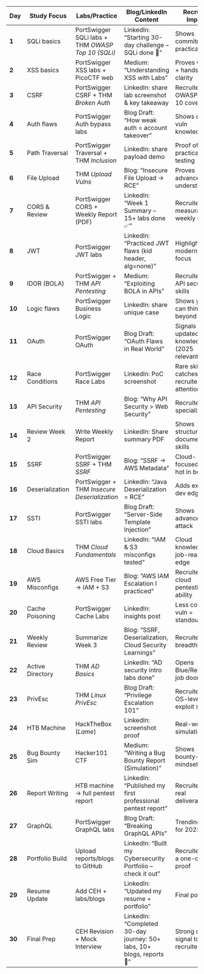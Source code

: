 
| Day    | Study Focus      | Labs/Practice                                     | Blog/LinkedIn Content                                                 | Recruiter Impact                          |
| ------ | ---------------- | ------------------------------------------------- | --------------------------------------------------------------------- | ----------------------------------------- |
| **1**  | SQLi basics      | PortSwigger SQLi labs + THM _OWASP Top 10 (SQLi)_ | LinkedIn: “Starting 30-day challenge – SQLi done 🚀”                  | Shows commitment & practical start        |
| **2**  | XSS basics       | PortSwigger XSS labs + PicoCTF web                | Medium: “Understanding XSS with Labs”                                 | Proves writing + hands-on clarity         |
| **3**  | CSRF             | PortSwigger CSRF + THM _Broken Auth_              | LinkedIn: share lab screenshot & key takeaway                         | Recruiters see OWASP Top 10 coverage      |
| **4**  | Auth flaws       | PortSwigger Auth bypass labs                      | Blog Draft: “How weak auth = account takeover”                        | Shows deeper vuln knowledge               |
| **5**  | Path Traversal   | PortSwigger Traversal + THM _Inclusion_           | LinkedIn: share payload demo                                          | Proof of practical testing                |
| **6**  | File Upload      | THM _Upload Vulns_                                | Blog: “Insecure File Upload → RCE”                                    | Proves advanced vuln understanding        |
| **7**  | CORS & Review    | PortSwigger CORS + Weekly Report (PDF)            | LinkedIn: “Week 1 Summary – 15+ labs done ✅”                          | Recruiter sees measurable weekly growth   |
| **8**  | JWT              | PortSwigger JWT labs                              | LinkedIn: “Practiced JWT flaws (kid header, alg=none)”                | Highlights modern attack focus            |
| **9**  | IDOR (BOLA)      | PortSwigger + THM _API Pentesting_                | Medium: “Exploiting BOLA in APIs”                                     | Recruiters love API security skills       |
| **10** | Logic flaws      | PortSwigger Business Logic                        | LinkedIn: share unique case                                           | Shows you can think beyond “tools”        |
| **11** | OAuth            | PortSwigger OAuth                                 | Blog Draft: “OAuth Flaws in Real World”                               | Signals updated knowledge (2025 relevant) |
| **12** | Race Conditions  | PortSwigger Race Labs                             | LinkedIn: PoC screenshot                                              | Rare skill, catches recruiter attention   |
| **13** | API Security     | THM _API Pentesting_                              | Blog: “Why API Security > Web Security”                               | Recruiter sees specialization             |
| **14** | Review Week 2    | Write Weekly Report                               | LinkedIn: Share summary PDF                                           | Shows structured documentation skills     |
| **15** | SSRF             | PortSwigger SSRF + THM _SSRF_                     | Blog: “SSRF → AWS Metadata”                                           | Cloud-focused flaw, hot in bounties       |
| **16** | Deserialization  | PortSwigger + THM _Insecure Deserialization_      | LinkedIn: “Java Deserialization = RCE”                                | Adds exploit-dev edge                     |
| **17** | SSTI             | PortSwigger SSTI labs                             | Blog Draft: “Server-Side Template Injection”                          | Shows advanced web attack                 |
| **18** | Cloud Basics     | THM _Cloud Fundamentals_                          | LinkedIn: “IAM & S3 misconfigs tested”                                | Cloud knowledge = job-ready edge          |
| **19** | AWS Misconfigs   | AWS Free Tier → IAM + S3                          | Blog: “AWS IAM Escalation I practiced”                                | Recruiters see cloud pentesting ability   |
| **20** | Cache Poisoning  | PortSwigger Cache Labs                            | LinkedIn: insights post                                               | Less common vuln = standout               |
| **21** | Weekly Review    | Summarize Week 3                                  | Blog: “SSRF, Deserialization, Cloud Security Learnings”               | Recruiters see breadth                    |
| **22** | Active Directory | THM _AD Basics_                                   | LinkedIn: “AD security intro labs done”                               | Opens Blue/Red team job doors             |
| **23** | PrivEsc          | THM _Linux PrivEsc_                               | Blog Draft: “Privilege Escalation 101”                                | Recruiters see OS-level exploit skills    |
| **24** | HTB Machine      | HackTheBox (_Lame_)                               | LinkedIn: screenshot proof                                            | Real-world simulation                     |
| **25** | Bug Bounty Sim   | Hacker101 CTF                                     | Medium: “Writing a Bug Bounty Report (Simulation)”                    | Shows bounty-ready mindset                |
| **26** | Report Writing   | HTB machine → full pentest report                 | LinkedIn: “Published my first professional pentest report”            | Recruiters see real deliverable           |
| **27** | GraphQL          | PortSwigger GraphQL labs                          | Blog Draft: “Breaking GraphQL APIs”                                   | Trending skill for 2025                   |
| **28** | Portfolio Build  | Upload reports/blogs to GitHub                    | LinkedIn: “Built my Cybersecurity Portfolio – check it out”           | Recruiters get a one-click proof          |
| **29** | Resume Update    | Add CEH + labs/blogs                              | LinkedIn: “Updated my resume + portfolio”                             | Final polish                              |
| **30** | Final Prep       | CEH Revision + Mock Interview                     | LinkedIn: “Completed 30-day journey: 50+ labs, 10+ blogs, reports 🚀” | Strong closing signal to recruiters       |
